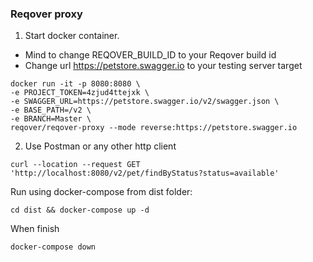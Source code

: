 ### Reqover proxy 

1. Start docker container.

- Mind to change REQOVER_BUILD_ID to your Reqover build id
- Change url https://petstore.swagger.io to your testing server target

```
docker run -it -p 8080:8080 \
-e PROJECT_TOKEN=4zjud4ttejxk \
-e SWAGGER_URL=https://petstore.swagger.io/v2/swagger.json \ 
-e BASE_PATH=/v2 \
-e BRANCH=Master \
reqover/reqover-proxy --mode reverse:https://petstore.swagger.io
```

2. Use Postman or any other http client

```
curl --location --request GET 'http://localhost:8080/v2/pet/findByStatus?status=available'
```



Run using docker-compose from dist folder:

```
cd dist && docker-compose up -d
```

When finish

```
docker-compose down
```